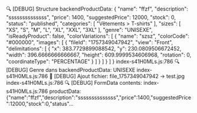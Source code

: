 🔍 [DEBUG] Structure backendProductData: {
  "name": "ffzf",
  "description": "ssssssssssssss",
  "price": 1400,
  "suggestedPrice": 12000,
  "stock": 0,
  "status": "published",
  "categories": [
    "Vêtements > T-shirts"
  ],
  "sizes": [
    "XS",
    "S",
    "M",
    "L",
    "XL",
    "XXL",
    "3XL"
  ],
  "genre": "UNISEXE",
  "isReadyProduct": false,
  "colorVariations": [
    {
      "name": "szsz",
      "colorCode": "#000000",
      "images": [
        {
          "fileId": "1757349047942",
          "view": "Front",
          "delimitations": [
            {
              "x": 383.7729899088542,
              "y": 230.0809506672452,
              "width": 396.6666666666667,
              "height": 609.9999534606968,
              "rotation": 0,
              "coordinateType": "PERCENTAGE"
            }
          ]
        }
      ]
    }
  ]
}
index-s41H0MLs.js:786 🔍 [DEBUG] Genre dans backendProductData: UNISEXE
index-s41H0MLs.js:786 📎 [DEBUG] Ajout fichier: file_1757349047942 -> test.jpg
index-s41H0MLs.js:786 🔍 [DEBUG] FormData contents:
index-s41H0MLs.js:786   productData: {"name":"ffzf","description":"ssssssssssssss","price":1400,"suggestedPrice":12000,"stock":0,"status"...